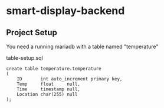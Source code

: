 # smart-display-backend

## Project Setup
You need a running mariadb with a table named "temperature"

table-setup.sql
```
create table temperature.temperature
(
    ID       int auto_increment primary key,
    Temp     float     null,
    Time     timestamp null,
    Location char(255) null
);
```
